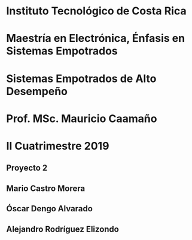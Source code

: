 # Instituto Tecnológico de Costa Rica
# Maestría en Electrónica, Énfasis en Sistemas Empotrados
# Sistemas Empotrados de Alto Desempeño
# Prof. MSc. Mauricio Caamaño
# II Cuatrimestre 2019
## Proyecto 2
## Mario Castro Morera
## Óscar Dengo Alvarado
## Alejandro Rodríguez Elizondo
